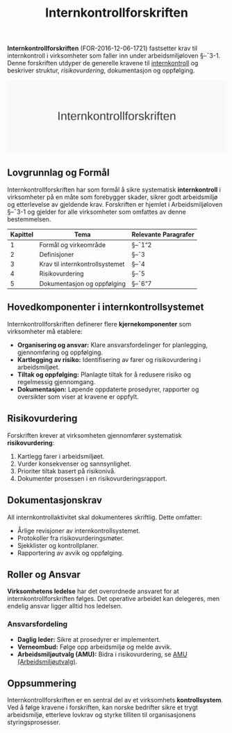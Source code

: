 ﻿---
title: "Internkontrollforskriften"
seoTitle: "Internkontrollforskriften | Krav, risikovurdering og dokumentasjon"
description: "Internkontrollforskriften fastsetter krav til internkontroll i virksomheter, med vekt på organisering, risikovurdering, tiltak og dokumentasjon. Få oversikt over formål, virkeområde og roller i virksomheten."
summary: "Oversikt over internkontrollforskriften: formål, krav, risikovurdering, dokumentasjon og ansvar."
---

**Internkontrollforskriften** (FOR-2016-12-06-1721) fastsetter krav til internkontroll i virksomheter som faller inn under arbeidsmiljøloven §–¯3-1. Denne forskriften utdyper de generelle kravene til [internkontroll](/blogs/regnskap/hva-er-internkontroll "Hva er internkontroll? En Komplett Guide til Internkontroll i Norge") og beskriver struktur, *risikovurdering*, dokumentasjon og oppfølging.

![Internkontrollforskriften](internkontrollforskriften-image.svg)

## Lovgrunnlag og Formål

Internkontrollforskriften har som formål å sikre systematisk **internkontroll** i virksomheter på en måte som forebygger skader, sikrer godt arbeidsmiljø og etterlevelse av gjeldende krav. Forskriften er hjemlet i Arbeidsmiljøloven §–¯3-1 og gjelder for alle virksomheter som omfattes av denne bestemmelsen.

| Kapittel | Tema                              | Relevante Paragrafer |
|----------|-----------------------------------|----------------------|
| 1        | Formål og virkeområde             | §–¯1“2               |
| 2        | Definisjoner                      | §–¯3                 |
| 3        | Krav til internkontrollsystemet   | §–¯4                 |
| 4        | Risikovurdering                   | §–¯5                 |
| 5        | Dokumentasjon og oppfølging       | §–¯6“7               |

## Hovedkomponenter i internkontrollsystemet

Internkontrollforskriften definerer flere **kjernekomponenter** som virksomheter må etablere:

* **Organisering og ansvar:** Klare ansvarsfordelinger for planlegging, gjennomføring og oppfølging.
* **Kartlegging av risiko:** Identifisering av farer og risikovurdering i arbeidsmiljøet.
* **Tiltak og oppfølging:** Planlagte tiltak for å redusere risiko og regelmessig gjennomgang.
* **Dokumentasjon:** Løpende oppdaterte prosedyrer, rapporter og oversikter som viser at kravene er oppfylt.

## Risikovurdering

Forskriften krever at virksomheten gjennomfører systematisk **risikovurdering**:

1. Kartlegg farer i arbeidsmiljøet.
2. Vurder konsekvenser og sannsynlighet.
3. Prioriter tiltak basert på risikonivå.
4. Dokumenter prosessen i en risikovurderingsrapport.

## Dokumentasjonskrav

All internkontrollaktivitet skal dokumenteres skriftlig. Dette omfatter:

* Årlige revisjoner av internkontrollsystemet.
* Protokoller fra risikovurderingsmøter.
* Sjekklister og kontrollplaner.
* Rapportering av avvik og oppfølging.

## Roller og Ansvar

**Virksomhetens ledelse** har det overordnede ansvaret for at internkontrollforskriften følges. Det operative arbeidet kan delegeres, men endelig ansvar ligger alltid hos ledelsen.

### Ansvarsfordeling

* **Daglig leder:** Sikre at prosedyrer er implementert.
* **Verneombud:** Følge opp arbeidsmiljø og melde avvik.
* **Arbeidsmiljøutvalg (AMU):** Bidra i risikovurdering, se [AMU (Arbeidsmiljøutvalg)](/blogs/regnskap/amu "AMU (Arbeidsmiljøutvalg) “ Komplett Guide til Arbeidsmiljøutvalg i Norge").

## Oppsummering

Internkontrollforskriften er en sentral del av et virksomhets **kontrollsystem**. Ved å følge kravene i forskriften, kan norske bedrifter sikre et trygt arbeidsmiljø, etterleve lovkrav og styrke tilliten til organisasjonens styringsprosesser.










